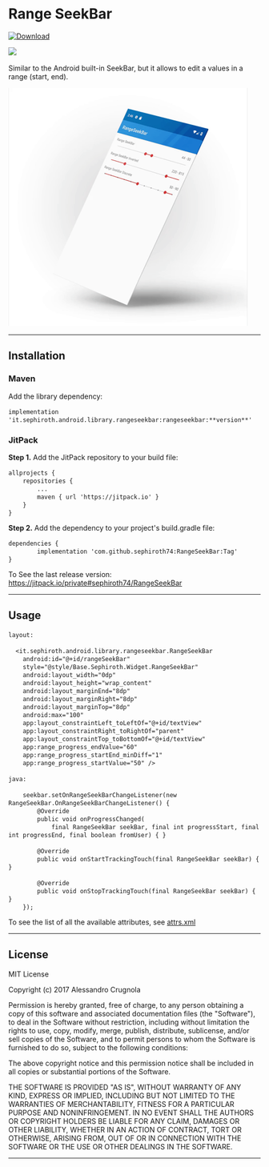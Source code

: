 # Range SeekBar

[ ![Download](https://api.bintray.com/packages/bintray/jcenter/it.sephiroth.android.library.rangeseekbar%3Arangeseekbar/images/download.svg) ](https://bintray.com/bintray/jcenter/it.sephiroth.android.library.rangeseekbar%3Arangeseekbar/_latestVersion)

[![](https://jitpack.io/v/sephiroth74/RangeSeekbar.svg)](https://jitpack.io/#sephiroth74/RangeSeekbar)


Similar to the Android built-in SeekBar, but it allows to edit a values in a range (start, end).
<br />

<img src="./art/video.gif" width="478" height="476" label="screenshot" />


---

## Installation
### Maven
Add the library dependency:

    implementation 'it.sephiroth.android.library.rangeseekbar:rangeseekbar:**version**'

### JitPack
**Step 1.** Add the JitPack repository to your build file:

	allprojects {
		repositories {
			...
			maven { url 'https://jitpack.io' }
		}
	}
	
**Step 2.** Add the dependency to your project's build.gradle file:

	dependencies {
	        implementation 'com.github.sephiroth74:RangeSeekBar:Tag'
	}

To See the last release version: https://jitpack.io/private#sephiroth74/RangeSeekBar

---

## Usage

	layout:

      <it.sephiroth.android.library.rangeseekbar.RangeSeekBar
        android:id="@+id/rangeSeekBar"
        style="@style/Base.Sephiroth.Widget.RangeSeekBar"
        android:layout_width="0dp"
        android:layout_height="wrap_content"
        android:layout_marginEnd="8dp"
        android:layout_marginRight="8dp"
        android:layout_marginTop="8dp"
        android:max="100"
        app:layout_constraintLeft_toLeftOf="@+id/textView"
        app:layout_constraintRight_toRightOf="parent"
        app:layout_constraintTop_toBottomOf="@+id/textView"
        app:range_progress_endValue="60"
        app:range_progress_startEnd_minDiff="1"
        app:range_progress_startValue="50" />
	
	java:
	
        seekbar.setOnRangeSeekBarChangeListener(new RangeSeekBar.OnRangeSeekBarChangeListener() {
            @Override
            public void onProgressChanged(
                final RangeSeekBar seekBar, final int progressStart, final int progressEnd, final boolean fromUser) { }

            @Override
            public void onStartTrackingTouch(final RangeSeekBar seekBar) { }

            @Override
            public void onStopTrackingTouch(final RangeSeekBar seekBar) { }
        });	
	

To see the list of all the available attributes, see [attrs.xml](./rangeseekbar-library/src/main/res/values/attrs.xml)


---

## License

MIT License

Copyright (c) 2017 Alessandro Crugnola

Permission is hereby granted, free of charge, to any person obtaining a copy
of this software and associated documentation files (the "Software"), to deal
in the Software without restriction, including without limitation the rights
to use, copy, modify, merge, publish, distribute, sublicense, and/or sell
copies of the Software, and to permit persons to whom the Software is
furnished to do so, subject to the following conditions:

The above copyright notice and this permission notice shall be included in all
copies or substantial portions of the Software.

THE SOFTWARE IS PROVIDED "AS IS", WITHOUT WARRANTY OF ANY KIND, EXPRESS OR
IMPLIED, INCLUDING BUT NOT LIMITED TO THE WARRANTIES OF MERCHANTABILITY,
FITNESS FOR A PARTICULAR PURPOSE AND NONINFRINGEMENT. IN NO EVENT SHALL THE
AUTHORS OR COPYRIGHT HOLDERS BE LIABLE FOR ANY CLAIM, DAMAGES OR OTHER
LIABILITY, WHETHER IN AN ACTION OF CONTRACT, TORT OR OTHERWISE, ARISING FROM,
OUT OF OR IN CONNECTION WITH THE SOFTWARE OR THE USE OR OTHER DEALINGS IN THE
SOFTWARE.

---
